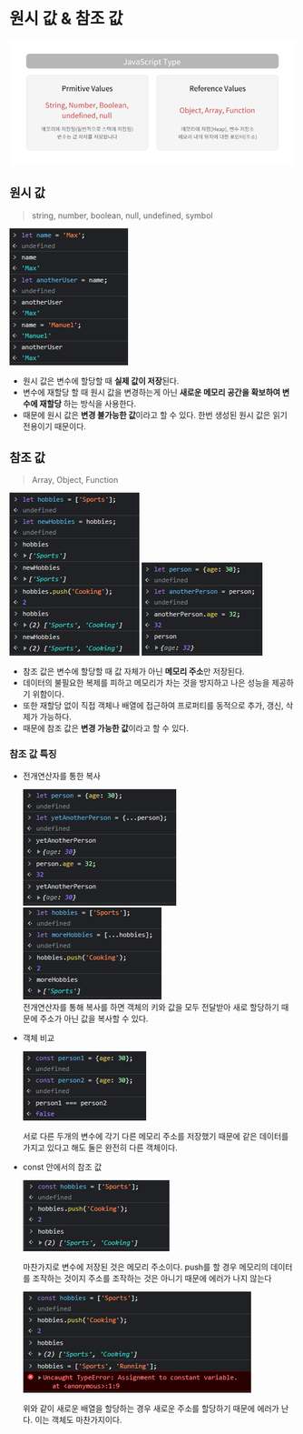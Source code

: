 # 원시 값 & 참조 값

![Untitled](../assets/JavaScript/JavaScirpt_type_values.png)

## 원시 값

> string, number, boolean, null, undefined, symbol

![Untitled](../assets/JavaScript/primitive_values.png)

- 원시 값은 변수에 할당할 때 **실제 값이 저장**된다.
- 변수에 재할당 할 때 원시 값을 변경하는게 아닌 **새로운 메모리 공간을 확보하여 변수에 재할당** 하는 방식을 사용한다.
- 때문에 원시 값은 **변경 불가능한 값**이라고 할 수 있다. 한번 생성된 원시 값은 읽기 전용이기 때문이다.

## 참조 값

> Array, Object, Function

![Untitled](../assets/JavaScript/reference_values.png)
![Untitled](../assets/JavaScript/reference_values2.png)

- 참조 값은 변수에 할당할 때 값 자체가 아닌 **메모리 주소**만 저장된다.
- 데이터의 불필요한 복제를 피하고 메모리가 차는 것을 방지하고 나은 성능을 제공하기 위함이다.
- 또한 재할당 없이 직접 객체나 배열에 접근하여 프로퍼티를 동적으로 추가, 갱신, 삭제가 가능하다.
- 때문에 참조 값은 **변경 가능한 값**이라고 할 수 있다.

### 참조 값 특징

- 전개연산자를 통한 복사

  ![Untitled](../assets/JavaScript/reference_values3.png)
  ![Untitled](../assets/JavaScript/reference_values4.png)
    <br>
전개연산자를 통해 복사를 하면 객체의 키와 값을 모두 전달받아 새로 할당하기 때문에 주소가 아닌 값을 복사할 수 있다.

- 객체 비교

  ![Untitled](../assets/JavaScript/reference_values5.png)

  서로 다른 두개의 변수에 각기 다른 메모리 주소를 저장했기 때문에 같은 데이터를 가지고 있다고 해도 둘은 완전히 다른 객체이다.

- const 안에서의 참조 값

  ![Untitled](../assets/JavaScript/reference_values6.png)

  마찬가지로 변수에 저장된 것은 메모리 주소이다. push를 할 경우 메모리의 데이터를 조작하는 것이지 주소를 조작하는 것은 아니기 때문에 에러가 나지 않는다

  ![Untitled](../assets/JavaScript/reference_values7.png)

  위와 같이 새로운 배열을 할당하는 경우 새로운 주소를 할당하기 때문에 에러가 난다. 이는 객체도 마찬가지이다.